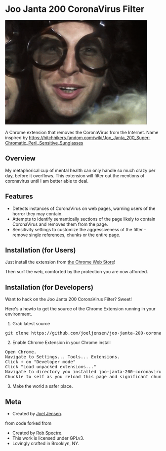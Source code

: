 Joo Janta 200 CoronaVirus Filter
================================

![alt text](https://github.com/joeljensen/joo-janta-200-coronavirus-filter/blob/master/in-action.gif "Joo Janta in Action!!")

A Chrome extension that removes the CoronaVirus from the Internet. Name inspired by https://hitchhikers.fandom.com/wiki/Joo_Janta_200_Super-Chromatic_Peril_Sensitive_Sunglasses


Overview
--------------------------
My metaphorical cup of mental health can only handle so much crazy per day, before it overflows. This extension will filter out the mentions of coronavirus until I am better able to deal.


Features
--------------------------

* Detects instances of CoronaVirus on web pages, warning users of the horror they may contain.
* Attempts to identify semantically sections of the page likely to contain CoronaVirus and removes them from the page.
* Sensitivity settings to customize the aggressiveness of the filter - remove single references, chunks or the entire page.


Installation (for Users)
--------------------------

Just install the extension from [the Chrome Web
Store](https://chrome.google.com/webstore/detail/TODO)!

Then surf the web, comforted by the protection you are now afforded.


Installation (for Developers)
-------------------------
Want to hack on the Joo Janta 200 CoronaVirus Filter?  Sweet!

Here's a howto to get the source of the Chrome Extension running in your environment.

1) Grab latest source
<pre>
git clone https://github.com/joeljensen/joo-janta-200-coronavirus-filter.git
</pre>

2) Enable Chrome Extension in your Chrome install
<pre>
Open Chrome.
Navigate to Settings... Tools... Extensions.
Click + on "Developer mode"
Click "Load unpacked extensions..."
Navigate to directory you installed joo-janta-200-coronavirus-filter and click Open.
Chuckle to self as you reload this page and significant chunks of it suddenly disappear.
</pre>

3) Make the world a safer place.


Meta
-------------------------

* Created by [Joel Jensen](http://www.joeljensen.com).

from code forked from

* Created by [Rob Spectre](http://brooklynhacker.com).
* This work is licensed under GPLv3.
* Lovingly crafted in Brooklyn, NY.
